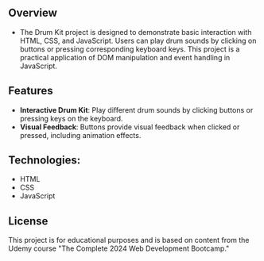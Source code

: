 ## Overview
- The Drum Kit project is designed to demonstrate basic interaction with HTML, CSS, and JavaScript. Users can play drum sounds by clicking on buttons or pressing corresponding keyboard keys. This project is a practical application of DOM manipulation and event handling in JavaScript.
## Features
  * **Interactive Drum Kit**: Play different drum sounds by clicking buttons or pressing keys on the keyboard.
  * **Visual Feedback**: Buttons provide visual feedback when clicked or pressed, including animation effects.

## Technologies:
  * HTML
  * CSS
  * JavaScript

## License
This project is for educational purposes and is based on content from the Udemy course "The Complete 2024 Web Development Bootcamp."

